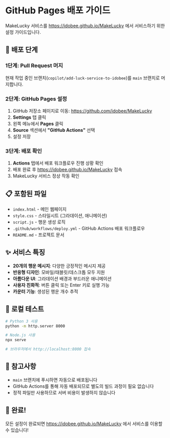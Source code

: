 # GitHub Pages 배포 가이드

MakeLucky 서비스를 https://idobee.github.io/MakeLucky 에서 서비스하기 위한 설정 가이드입니다.

## 🚀 배포 단계

### 1단계: Pull Request 머지
현재 작업 중인 브랜치(`copilot/add-luck-service-to-idobee`)를 `main` 브랜치로 머지합니다.

### 2단계: GitHub Pages 설정

1. GitHub 저장소 페이지로 이동: https://github.com/idobee/MakeLucky
2. **Settings** 탭 클릭
3. 왼쪽 메뉴에서 **Pages** 클릭
4. **Source** 섹션에서 **"GitHub Actions"** 선택
5. 설정 저장

### 3단계: 배포 확인

1. **Actions** 탭에서 배포 워크플로우 진행 상황 확인
2. 배포 완료 후 https://idobee.github.io/MakeLucky 접속
3. MakeLucky 서비스 정상 작동 확인

## 📋 포함된 파일

- `index.html` - 메인 웹페이지
- `style.css` - 스타일시트 (그라데이션, 애니메이션)
- `script.js` - 행운 생성 로직
- `.github/workflows/deploy.yml` - GitHub Actions 배포 워크플로우
- `README.md` - 프로젝트 문서

## ✨ 서비스 특징

- **20개의 행운 메시지**: 다양한 긍정적인 메시지 제공
- **반응형 디자인**: 모바일/태블릿/데스크톱 모두 지원
- **아름다운 UI**: 그라데이션 배경과 부드러운 애니메이션
- **사용자 친화적**: 버튼 클릭 또는 Enter 키로 실행 가능
- **카운터 기능**: 생성된 행운 개수 추적

## 🔧 로컬 테스트

```bash
# Python 3 사용
python -m http.server 8000

# Node.js 사용
npx serve

# 브라우저에서 http://localhost:8000 접속
```

## 📝 참고사항

- `main` 브랜치에 푸시하면 자동으로 배포됩니다
- GitHub Actions를 통해 자동 배포되므로 별도의 빌드 과정이 필요 없습니다
- 정적 파일만 사용하므로 서버 비용이 발생하지 않습니다

## 🎉 완료!

모든 설정이 완료되면 https://idobee.github.io/MakeLucky 에서 서비스를 이용할 수 있습니다!
